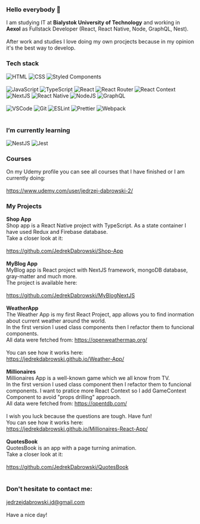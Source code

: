 ### Hello everybody 👋

I am studying IT at <strong>Bialystok University of Technology</strong>
and working in <strong>Aexol</strong> as Fullstack Developer (React, React Native, Node, GraphQL, Nest).
<br/>
<br/>
After work and studies I love doing my own procjects because in my opinion it's the best way to develop.
### Tech stack
<div>
    <img alt="HTML" src="https://img.shields.io/badge/HTML-orange?logo=html5&logoColor=white&style=flat"/>
    <img alt="CSS" src="https://img.shields.io/badge/CSS-blue?logo=css3&style=flat"/>
    <img alt='Styled Components' src="https://img.shields.io/badge/Styled Components-white?logo=styled-components&logoColor=purple&style=flat"/>
    
</div>
<br/>
<div>
    <img alt="JavaScript" src="https://img.shields.io/badge/JavaScript-yellow?logo=javascript&logoColor=white&style=flat"/>
     <img alt="TypeScript" src="https://img.shields.io/badge/TypeScript-blue?logo=typescript&logoColor=white&style=flat"/>
     <img alt="React" src="https://img.shields.io/badge/React-black?logo=react&logoColor=white&style=flat"/>
     <img alt="React Router" src="https://img.shields.io/badge/ReactRouter-black?logo=React-Router&logoColor=white&style=flat"/>
    <img alt="React Context" src="https://img.shields.io/badge/React Context-black?logo=react&logoColor=white&style=flat"/>
    <img alt="NextJS" src="https://img.shields.io/badge/NextJS-black?logo=next-dot-js&logoColor=white&style=flat"/>
    <img alt="React Native" src="https://img.shields.io/badge/ReactNative-black?logo=React&style=flat"/>
    <img alt='NodeJS' src="https://img.shields.io/badge/NodeJS-darkgreen?logo=node.js&logoColor=white&style=flat"/>
    <img alt='GraphQL' src="https://img.shields.io/badge/GraphQL-pink?logo=graphql&logoColor=white&style=flat"/>
    
</div>
<br/>
<div>
   <img alt="VSCode" src="https://img.shields.io/badge/VS Code-blue?logo=Visual-Studio-Code&logoColor=white&style=flat"/>
    <img alt="Git" src="https://img.shields.io/badge/Git-red?logo=git&logoColor=white&style=flat"/>
    <img alt="ESLint" src="https://img.shields.io/badge/ESLint-purple?logo=eslint&logoColor=white&style=flat"/>
    <img alt="Prettier" src="https://img.shields.io/badge/Prettier-24292e?logo=prettier&logoColor=white&style=flat"/>
    <img alt="Webpack" src="https://img.shields.io/badge/Webpack-blue?logo=webpack&logoColor=white&style=flat"/>
</div>
<br/>

### I’m currently learning
<div>
    <img alt='NestJS' src="https://shields.io/badge/Nest-important?logo=nestJS&logoColor=white&style=flat"/>
    <img alt='Jest' src="https://shields.io/badge/Jest-red?logo=jest&logoColor=white&style=flat/"/>
</div>

### Courses
On my Udemy profile you can see all courses that I have finished or I am currently doing:
<br/>
<br/>
https://www.udemy.com/user/jedrzej-dabrowski-2/
<br/>
### My Projects
<strong>Shop App</strong>
<br/>
Shop app is a React Native project with TypeScript. As a state container I have used Redux and Firebase database.
<br/>
Take a closer look at it:
<br/>
<br/>
https://github.com/JedrekDabrowski/Shop-App
<br/>
<br/>
<strong>MyBlog App</strong>
<br/>
MyBlog app is React project with NextJS framework, mongoDB database, gray-matter and much more.
<br/>
The project is available here:
<br/>
<br/>
https://github.com/JedrekDabrowski/MyBlogNextJS
<br/>
<br/>
<strong>WeatherApp</strong>
<br/>
The Weather App is my first React Project, app allows you to find inormation about current weather around the world.
<br/>
In the first version I used class components then I refactor them to funcional components.
<br/>
All data were fetched from: https://openweathermap.org/
<br/>
<br/>
You can see how it works here:
<br/>
https://jedrekdabrowski.github.io/Weather-App/
<br/>
<br/>
<strong>Millionaires</strong>
<br/>
Millionaires App is a well-known game which we all know from TV.
<br/>
In the first version I used class component then I refactor them to funcional components. I want to pratice more React Context so I add GameContext Component to avoid "props drilling" approach. 
<br/>
All data were fetched from: https://opentdb.com/
<br/>
<br/>
I wish you luck because the questions are tough. Have fun!
<br/>
You can see how it works here:
<br/>
https://jedrekdabrowski.github.io/Millionaires-React-App/
<br/>
<br/>
<strong>QuotesBook</strong>
<br/>
QuotesBook is an app with a page turning animation. 
<br/>
Take a closer look at it:
<br/>
<br/>
https://github.com/JedrekDabrowski/QuotesBook
<br/>
<br/>
### Don't hesitate to contact me:
jedrzejdabrowski.jd@gmail.com
<br/>
<br/>
Have a nice day!
